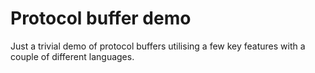 # Protocol buffer demo

Just a trivial demo of protocol buffers utilising a few key features with
a couple of different languages.
